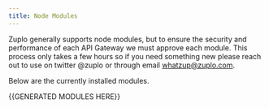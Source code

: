 ```yaml
---
title: Node Modules
---
```


Zuplo generally supports node modules, but to ensure the security and
performance of each API Gateway we must approve each module. This process only
takes a few hours so if you need something new please reach out to use on
twitter @zuplo or through email whatzup@zuplo.com.

Below are the currently installed modules.

{{GENERATED MODULES HERE}}
